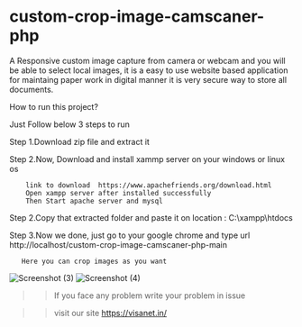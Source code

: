 # custom-crop-image-camscaner-php
A Responsive custom image capture from camera or webcam and you will be able to select local images, it is a easy to use website based application for maintaing paper work in digital manner it is very secure way to store all documents.

How to run this project? 

Just Follow below 3 steps to run

Step 1.Download zip file and extract it

Step 2.Now, Download and install xammp server on your windows or linux os
        
        link to download  https://www.apachefriends.org/download.html
        Open xampp server after installed successfully
        Then Start apache server and mysql
        
Step 2.Copy that extracted folder and paste it on location :
       C:\xampp\htdocs

Step 3.Now we done, just go to your google chrome and type url http://localhost/custom-crop-image-camscaner-php-main
       
       Here you can crop images as you want 
       
![Screenshot (3)](https://user-images.githubusercontent.com/52371562/136649447-ddaf1555-e102-4205-aaeb-f2c00d627fb2.png)
![Screenshot (4)](https://user-images.githubusercontent.com/52371562/136649456-e16c485a-bd71-43dc-b1ec-1c364014cd45.png)


>>If you face any problem write your problem in issue

>>visit our site https://visanet.in/
